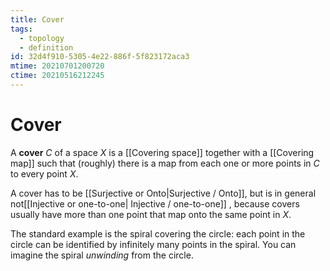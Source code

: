 ```yaml
---
title: Cover
tags:
  - topology
  - definition
id: 32d4f910-5305-4e22-886f-5f823172aca3
mtime: 20210701200720
ctime: 20210516212245
---
```


# Cover

A **cover** $C$ of a space $X$ is a [[Covering space]] together with a [[Covering map]] such that (roughly) there is a map from each one or more points in $C$ to every point $X$.

A cover has to be  [[Surjective  or  Onto|Surjective / Onto]], but is in general not[[Injective  or  one-to-one| Injective / one-to-one]] , because covers usually have more than one point that map onto the same point in $X$.

The standard example is the spiral covering the circle: each point in the circle can be identified by infinitely many points in the spiral. You can imagine the spiral _unwinding_ from the circle.
